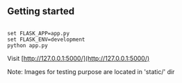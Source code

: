 ## Getting started

```shell

set FLASK_APP=app.py
set FLASK_ENV=development
python app.py

```
Visit [http://127.0.0.1:5000/](http://127.0.0.1:5000/)

Note: Images for testing purpose are located in 'static/' dir